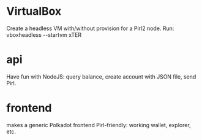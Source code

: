 
VirtualBox
==========

Create a headless VM with/without provision for a Pirl2 node.
Run: vboxheadless --startvm xTER

api
===

Have fun with NodeJS: query balance, create account with JSON file, send Pirl.


frontend
========

makes a generic Polkadot frontend Pirl-friendly: working wallet, explorer, etc.


